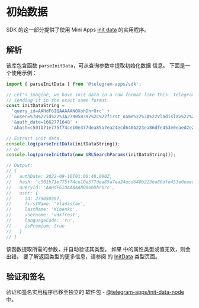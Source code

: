 # 初始数据

SDK 的这一部分提供了使用 Mini
Apps [init data](../../../platform/init-data.md) 的实用程序。

## 解析

该库包含函数 `parseInitData`，可从查询参数中提取初始化数据
信息。 下面是一个使用示例：

```typescript
import { parseInitData } from '@telegram-apps/sdk';

// Let's imagine, we have init data in a raw format like this. Telegram application is
// sending it in the exact same format.
const initDataString =
  'query_id=AAHdF6IQAAAAAN0XohDhrOrc' +
  '&user=%7B%22id%22%3A279058397%2C%22first_name%22%3A%22Vladislav%22%2C%22last_name%22%3A%22Kibenko%22%2C%22username%22%3A%22vdkfrost%22%2C%22language_code%22%3A%22ru%22%2C%22is_premium%22%3Atrue%7D' +
  '&auth_date=1662771648' +
  '&hash=c501b71e775f74ce10e377dea85a7ea24ecd640b223ea86dfe453e0eaed2e2b2';

// Extract init data.
console.log(parseInitData(initDataString));
// or
console.log(parseInitData(new URLSearchParams(initDataString)));

// Output:
// {
//   authDate: 2022-09-10T01:00:48.000Z,
//   hash: 'c501b71e775f74ce10e377dea85a7ea24ecd640b223ea86dfe453e0eaed2e2b2',
//   queryId: 'AAHdF6IQAAAAAN0XohDhrOrc',
//   user: {
//     id: 279058397,
//     firstName: 'Vladislav',
//     lastName: 'Kibenko',
//     username: 'vdkfrost',
//     languageCode: 'ru',
//     isPremium: true
//   }
// }
```

该函数提取所需的参数，并自动验证其类型。 如果
中的属性类型或值无效，则会出错。 要了解返回类型的更多信息，请参阅
的 [InitData](init-data/init-data.md) 类型页面。

## 验证和签名

验证和签名实用程序已移至独立的
软件包 - [@telegram-apps/init-data-node](../../telegram-apps-init-data-node) 中。
